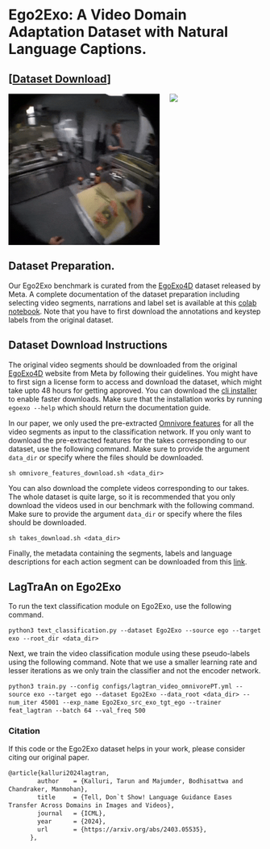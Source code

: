 # Ego2Exo: A Video Domain Adaptation Dataset with Natural Language Captions.

## [[Dataset Download](https://drive.google.com/file/d/1pe4F8zYSfA-VYvx296opzHpggrzV-jYE/view?usp=sharing)]

<div style="display:flex;">
    <img src="../assets/ego_Boil_noodles.gif" width="300" style="margin-right: 10px;" />
    <img src="../assets/exo_Boil_noodles.gif" width="300" style="margin-left: 10px;" />
</div>

## Dataset Preparation.

Our Ego2Exo benchmark is curated from the [EgoExo4D](https://ego-exo4d-data.org/) dataset released by Meta. A complete documentation of the dataset preparation including selecting video segments, narrations and label set is available at this [colab notebook](create_data.ipynb). Note that you have to first download the annotations and keystep labels from the original dataset. 

## Dataset Download Instructions

The original video segments should be downloaded from the original [EgoExo4D](https://ego-exo4d-data.org/) website from Meta by following their guidelines. You might have to first sign a license form to access and download the dataset, which might take upto 48 hours for getting approved. You can download the [cli installer](https://docs.ego-exo4d-data.org/download/) to enable faster downloads. Make sure that the installation works by running `egoexo --help` which should return the documentation guide. 

In our paper, we only used the pre-extracted [Omnivore features](https://docs.ego-exo4d-data.org/data/features/) for all the video segments as input to the classification network. If you only want to download the pre-extracted features for the takes corresponding to our dataset, use the following command. Make sure to provide the argument `data_dir` or specify where the files should be downloaded.
```
sh omnivore_features_download.sh <data_dir>
```

You can also download the complete videos corresponding to our takes. The whole dataset is quite large, so it is recommended that you only download the videos used in our benchmark with the following command. Make sure to provide the argument `data_dir` or specify where the files should be downloaded. 

```
sh takes_download.sh <data_dir>
```

Finally, the metadata containing the segments, labels and language descriptions for each action segment can be downloaded from this [link](https://drive.google.com/file/d/1pe4F8zYSfA-VYvx296opzHpggrzV-jYE/view?usp=sharing). 

## LagTraAn on Ego2Exo

To run the text classification module on Ego2Exo, use the following command.
```
python3 text_classification.py --dataset Ego2Exo --source ego --target exo --root_dir <data_dir>
```

Next, we train the video classification module using these pseudo-labels using the following command. Note that we use a smaller learning rate and lesser iterations as we only train the classifier and not the encoder network. 
```
python3 train.py --config configs/lagtran_video_omnivorePT.yml --source exo --target ego --dataset Ego2Exo --data_root <data_dir> --num_iter 45001 --exp_name Ego2Exo_src_exo_tgt_ego --trainer feat_lagtran --batch 64 --val_freq 500
```

### Citation

If this code or the Ego2Exo dataset helps in your work, please consider citing our original paper. 
``` text
@article{kalluri2024lagtran,
        author    = {Kalluri, Tarun and Majumder, Bodhisattwa and Chandraker, Manmohan},
        title     = {Tell, Don`t Show! Language Guidance Eases Transfer Across Domains in Images and Videos},
        journal   = {ICML},
        year      = {2024},
        url       = {https://arxiv.org/abs/2403.05535},
      },
```

